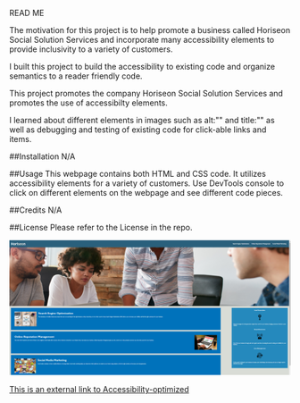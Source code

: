 READ ME

The motivation for this project is to help promote a business called Horiseon Social Solution Services
and incorporate many accessibility elements to provide inclusivity to a variety of customers.

I built this project to build the accessibility to existing code and organize semantics to a
reader friendly code.

This project promotes the company Horiseon Social Solution Services and promotes the use of 
accessibilty elements.

I learned about different elements in images such as alt:"" and title:"" as well as debugging and testing 
of existing code for click-able links and items.

##Installation  N/A

##Usage
  This webpage contains both HTML and CSS code. It utilizes accessibility elements for a variety of customers. 
  Use DevTools console to click on different elements on the webpage and see different code pieces.

##Credits
  N/A

##License
  Please refer to the License in the repo.

<img src="assets/images/Screenshot%202023-03-23%20180822.png" alt="Live Website Picture" title="Live website picture">

[This is an external link to Accessibility-optimized](https://dcastillomar.github.io/Accessibility-optimized/)